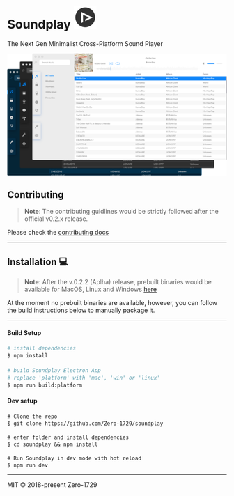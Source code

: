 # Soundplay <img src="./static/icons/icon_1024x1024.png" height="52"></img>

The Next Gen Minimalist Cross-Platform Sound Player

![screenshot](./screenshot.png)


## Contributing

> **Note**: The contributing guidlines would be strictly followed after the official v0.2.x release.

Please check the [contributing docs](./docs/CONTRIBUTING.md)

---

## Installation :computer:

> **Note**: After the v.0.2.2 (Aplha) release, prebuilt binaries would be available for MacOS, Linux and Windows [here](https://github.com/Zero-1729/soundplay/releases)

At the moment no prebuilt binaries are available, however, you can follow the build instructions below to manually package it.

---

#### Build Setup

``` bash
# install dependencies
$ npm install

# build Soundplay Electron App
# replace 'platform' with 'mac', 'win' or 'linux'
$ npm run build:platform
```

#### Dev setup

```
# Clone the repo
$ git clone https://github.com/Zero-1729/soundplay

# enter folder and install dependencies
$ cd soundplay && npm install

# Run Soundplay in dev mode with hot reload
$ npm run dev
```

---

MIT &copy; 2018-present Zero-1729
